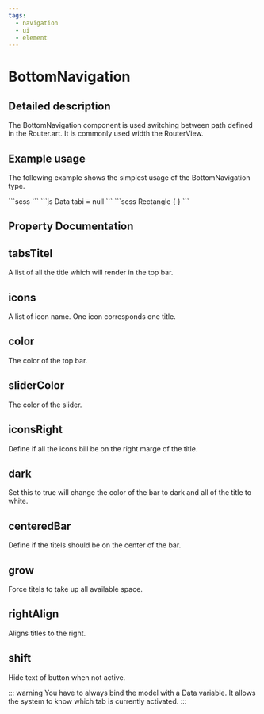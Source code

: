 ```yaml
---
tags:
  - navigation
  - ui
  - element
---
```

# BottomNavigation

## Detailed description
The BottomNavigation component is used switching between path defined in the Router.art. It is commonly used width the RouterView.

## Example usage
The following example shows the simplest usage of the BottomNavigation type.

<code-group>
<code-block title=".at" active>
```scss
```
</code-block>

<code-block title=".atObj">
```js
Data tabi = null
```
</code-block>

<code-block title=".atStyle">
```scss
Rectangle {
}
```
</code-block>
</code-group>

## Property Documentation


## tabsTitel <Badge text="array of String" type="tip" vertical="middle"/>
A list of all the title which will render in the top bar.

## icons <Badge text="array of String" type="tip" vertical="middle"/>
A list of icon name. One icon corresponds one title.

## color <Badge text="color" type="tip" vertical="middle"/>
The color of the top bar.

## sliderColor <Badge text="color" type="tip" vertical="middle"/>
The color of the slider.

## iconsRight <Badge text="bool" type="tip" vertical="middle"/>
Define if all the icons bill be on the right marge of the title.

## dark <Badge text="bool" type="tip" vertical="middle"/>
Set this to true will change the color of the bar to dark and all of the title to white.

## centeredBar <Badge text="bool" type="tip" vertical="middle"/>
Define if the titels should be on the center of the bar.

## grow <Badge text="bool" type="tip" vertical="middle"/>
Force titels to take up all available space.

## rightAlign <Badge text="bool" type="tip" vertical="middle"/>
Aligns titles to the right.

## shift <Badge text="bool" type="tip" vertical="middle"/>
Hide text of button when not active.

::: warning
You have to always bind the model with a Data variable. It allows the system to know which tab is currently activated.
:::
